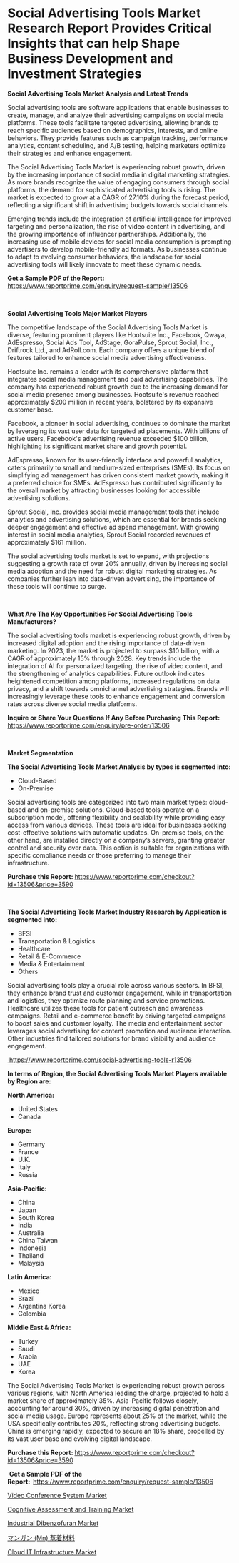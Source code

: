 <p><h1>Social Advertising Tools Market Research Report Provides Critical Insights that can help Shape Business Development and Investment Strategies</h1></p><p><strong>Social Advertising Tools Market Analysis and Latest Trends</strong></p>
<p><p>Social advertising tools are software applications that enable businesses to create, manage, and analyze their advertising campaigns on social media platforms. These tools facilitate targeted advertising, allowing brands to reach specific audiences based on demographics, interests, and online behaviors. They provide features such as campaign tracking, performance analytics, content scheduling, and A/B testing, helping marketers optimize their strategies and enhance engagement.</p><p>The Social Advertising Tools Market is experiencing robust growth, driven by the increasing importance of social media in digital marketing strategies. As more brands recognize the value of engaging consumers through social platforms, the demand for sophisticated advertising tools is rising. The market is expected to grow at a CAGR of 27.10% during the forecast period, reflecting a significant shift in advertising budgets towards social channels.</p><p>Emerging trends include the integration of artificial intelligence for improved targeting and personalization, the rise of video content in advertising, and the growing importance of influencer partnerships. Additionally, the increasing use of mobile devices for social media consumption is prompting advertisers to develop mobile-friendly ad formats. As businesses continue to adapt to evolving consumer behaviors, the landscape for social advertising tools will likely innovate to meet these dynamic needs.</p></p>
<p><strong>Get a Sample PDF of the Report:&nbsp;</strong> <a href="https://www.reportprime.com/enquiry/request-sample/13506">https://www.reportprime.com/enquiry/request-sample/13506</a></p>
<p>&nbsp;</p>
<p><strong>Social Advertising Tools Major Market Players</strong></p>
<p><p>The competitive landscape of the Social Advertising Tools Market is diverse, featuring prominent players like Hootsuite Inc., Facebook, Qwaya, AdEspresso, Social Ads Tool, AdStage, GoraPulse, Sprout Social, Inc., Driftrock Ltd., and AdRoll.com. Each company offers a unique blend of features tailored to enhance social media advertising effectiveness.</p><p>Hootsuite Inc. remains a leader with its comprehensive platform that integrates social media management and paid advertising capabilities. The company has experienced robust growth due to the increasing demand for social media presence among businesses. Hootsuite's revenue reached approximately $200 million in recent years, bolstered by its expansive customer base.</p><p>Facebook, a pioneer in social advertising, continues to dominate the market by leveraging its vast user data for targeted ad placements. With billions of active users, Facebook's advertising revenue exceeded $100 billion, highlighting its significant market share and growth potential.</p><p>AdEspresso, known for its user-friendly interface and powerful analytics, caters primarily to small and medium-sized enterprises (SMEs). Its focus on simplifying ad management has driven consistent market growth, making it a preferred choice for SMEs. AdEspresso has contributed significantly to the overall market by attracting businesses looking for accessible advertising solutions.</p><p>Sprout Social, Inc. provides social media management tools that include analytics and advertising solutions, which are essential for brands seeking deeper engagement and effective ad spend management. With growing interest in social media analytics, Sprout Social recorded revenues of approximately $161 million.</p><p>The social advertising tools market is set to expand, with projections suggesting a growth rate of over 20% annually, driven by increasing social media adoption and the need for robust digital marketing strategies. As companies further lean into data-driven advertising, the importance of these tools will continue to surge.</p></p>
<p>&nbsp;</p>
<p><strong>What Are The Key Opportunities For Social Advertising Tools Manufacturers?</strong></p>
<p><p>The social advertising tools market is experiencing robust growth, driven by increased digital adoption and the rising importance of data-driven marketing. In 2023, the market is projected to surpass $10 billion, with a CAGR of approximately 15% through 2028. Key trends include the integration of AI for personalized targeting, the rise of video content, and the strengthening of analytics capabilities. Future outlook indicates heightened competition among platforms, increased regulations on data privacy, and a shift towards omnichannel advertising strategies. Brands will increasingly leverage these tools to enhance engagement and conversion rates across diverse social media platforms.</p></p>
<p><strong>Inquire or Share Your Questions If Any Before Purchasing This Report:</strong> <a href="https://www.reportprime.com/enquiry/pre-order/13506">https://www.reportprime.com/enquiry/pre-order/13506</a></p>
<p>&nbsp;</p>
<p><strong>Market Segmentation</strong></p>
<p><strong>The Social Advertising Tools Market Analysis by types is segmented into:</strong></p>
<p><ul><li>Cloud-Based</li><li>On-Premise</li></ul></p>
<p><p>Social advertising tools are categorized into two main market types: cloud-based and on-premise solutions. Cloud-based tools operate on a subscription model, offering flexibility and scalability while providing easy access from various devices. These tools are ideal for businesses seeking cost-effective solutions with automatic updates. On-premise tools, on the other hand, are installed directly on a company’s servers, granting greater control and security over data. This option is suitable for organizations with specific compliance needs or those preferring to manage their infrastructure.</p></p>
<p><strong>Purchase this Report:&nbsp;</strong><a href="https://www.reportprime.com/checkout?id=13506&price=3590">https://www.reportprime.com/checkout?id=13506&price=3590</a></p>
<p>&nbsp;</p>
<p><strong>The Social Advertising Tools Market Industry Research by Application is segmented into:</strong></p>
<p><ul><li>BFSI</li><li>Transportation & Logistics</li><li>Healthcare</li><li>Retail & E-Commerce</li><li>Media & Entertainment</li><li>Others</li></ul></p>
<p><p>Social advertising tools play a crucial role across various sectors. In BFSI, they enhance brand trust and customer engagement, while in transportation and logistics, they optimize route planning and service promotions. Healthcare utilizes these tools for patient outreach and awareness campaigns. Retail and e-commerce benefit by driving targeted campaigns to boost sales and customer loyalty. The media and entertainment sector leverages social advertising for content promotion and audience interaction. Other industries find tailored solutions for brand visibility and audience engagement.</p></p>
<p><a href="https://www.reportprime.com/social-advertising-tools-r13506">&nbsp;https://www.reportprime.com/social-advertising-tools-r13506</a></p>
<p><strong>In terms of Region, the Social Advertising Tools Market Players available by Region are:</strong></p>
<p>
    <p> <strong> North America: </strong>
        <ul>
            <li>United States</li>
            <li>Canada</li>
        </ul>
        </p> 
    <p> <strong> Europe: </strong>
        <ul>
            <li>Germany</li>
            <li>France</li>
            <li>U.K.</li>
            <li>Italy</li>
            <li>Russia</li>
        </ul>
        </p> 
    <p> <strong> Asia-Pacific: </strong>
        <ul>
            <li>China</li>
            <li>Japan</li>
            <li>South Korea</li>
            <li>India</li>
            <li>Australia</li>
            <li>China Taiwan</li>
            <li>Indonesia</li>
            <li>Thailand</li>
            <li>Malaysia</li>
        </ul>
        </p> 
    <p> <strong> Latin America: </strong>
        <ul>
            <li>Mexico</li>
            <li>Brazil</li>
            <li>Argentina Korea</li>
            <li>Colombia</li>
        </ul>
        </p> 
    <p> <strong> Middle East & Africa: </strong>
        <ul>
            <li>Turkey</li>
            <li>Saudi</li>
            <li>Arabia</li>
            <li>UAE</li>
            <li>Korea</li>
        </ul>
    </p>
    </p>
<p><p>The Social Advertising Tools Market is experiencing robust growth across various regions, with North America leading the charge, projected to hold a market share of approximately 35%. Asia-Pacific follows closely, accounting for around 30%, driven by increasing digital penetration and social media usage. Europe represents about 25% of the market, while the USA specifically contributes 20%, reflecting strong advertising budgets. China is emerging rapidly, expected to secure an 18% share, propelled by its vast user base and evolving digital landscape.</p></p>
<p><strong>Purchase this Report: </strong><a href="https://www.reportprime.com/checkout?id=13506&price=3590">https://www.reportprime.com/checkout?id=13506&price=3590</a></p>
<p>&nbsp;<strong>Get a Sample PDF of the Report:&nbsp;&nbsp;</strong><a href="https://www.reportprime.com/enquiry/request-sample/13506">https://www.reportprime.com/enquiry/request-sample/13506</a></p>
<p><strong></strong></p>
<p><p><a href="https://www.linkedin.com/pulse/video-conference-system-market-revolution-2024-2031-trends-iefye?trackingId=L0Fqh3heQqWrnXNHdrGCbg%3D%3D">Video Conference System Market</a></p><p><a href="https://issuu.com/reportprime-2/docs/cognitive-assessment-and-training-m_ca18b196da11fe">Cognitive Assessment and Training Market</a></p><p><a href="https://issuu.com/reportprime-2/docs/industrial-dibenzofuran-market-size_20852f70e2a10e">Industrial Dibenzofuran Market</a></p><p><a href="https://medium.com/@jamiebertrgnaum3545/%E3%83%9E%E3%83%B3%E3%82%AC%E3%83%B3-mn-%E8%92%B8%E7%99%BA%E6%9D%90%E6%96%99%E7%94%A3%E6%A5%AD%E4%BA%88%E6%B8%AC-%E5%B8%82%E5%A0%B4%E3%81%AE%E5%A4%89%E5%8C%96%E3%81%A8%E6%88%A6%E7%95%A5%E7%9A%84%E5%BF%85%E7%84%B6%E6%80%A7-2024%E5%B9%B4-2031%E5%B9%B4-fa89ae66c8e4?postPublishedType=initial">マンガン (Mn) 蒸着材料</a></p><p><a href="https://github.com/SanjidaMahmud54/Market-Research-Report-List-1/blob/main/cloud-it-infrastructure-market.md">Cloud IT Infrastructure Market</a></p></p>